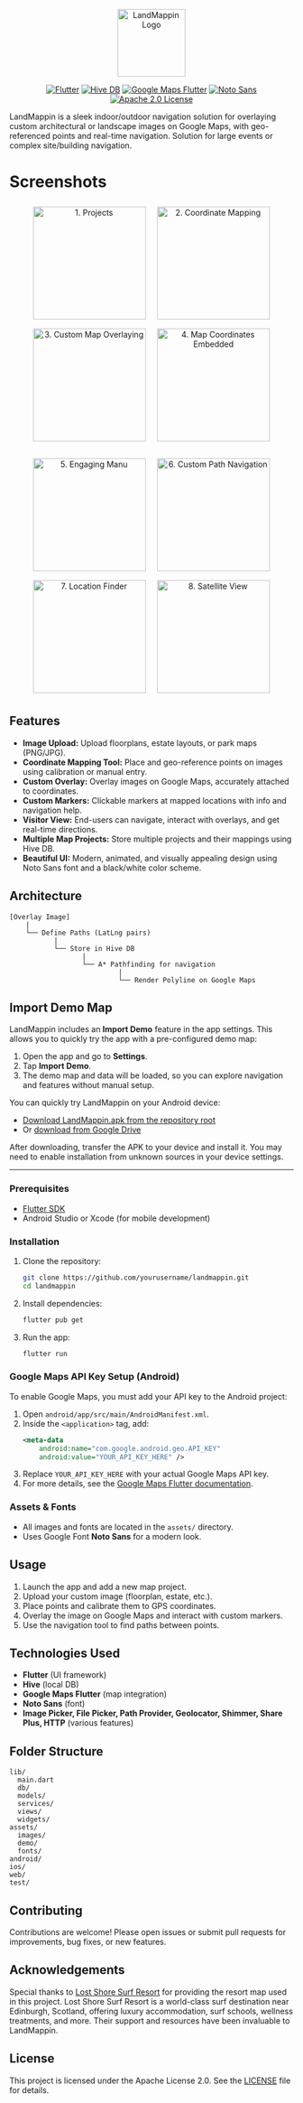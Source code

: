 

<p align="center">
  <img src="assets/images/logo.png" alt="LandMappin Logo" width="120" />
</p>

<p align="center">
  <a href="https://flutter.dev"><img src="https://img.shields.io/badge/Flutter-3.22-blue?logo=flutter" alt="Flutter"></a>
  <a href="https://pub.dev/packages/hive"><img src="https://img.shields.io/badge/Hive-DB-yellow?logo=hive" alt="Hive DB"></a>
  <a href="https://pub.dev/packages/google_maps_flutter"><img src="https://img.shields.io/badge/Google%20Maps-Plugin-green?logo=googlemaps" alt="Google Maps Flutter"></a>
  <a href="https://pub.dev/packages/noto_sans"><img src="https://img.shields.io/badge/Noto%20Sans-Font-black?logo=googlefonts" alt="Noto Sans"></a>
  <a href="https://github.com/iyinusa/landmappin/blob/main/LICENSE"><img src="https://img.shields.io/badge/License-Apache%202.0-blue.svg" alt="Apache 2.0 License"></a>
</p>

LandMappin is a sleek indoor/outdoor navigation solution for overlaying custom architectural or landscape images on Google Maps, with geo-referenced points and real-time navigation. Solution for large events or complex site/building navigation.

# Screenshots

<p align="center">
  <img src="screenshots/1. Projects.png" alt="1. Projects" width="200" style="margin:8px;" />
  <img src="screenshots/2. Coordinate Mapping.png" alt="2. Coordinate Mapping" width="200" style="margin:8px;" />
  <img src="screenshots/3. Custom Map Overlaying.png" alt="3. Custom Map Overlaying" width="200" style="margin:8px;" />
  <img src="screenshots/4. Map Coordinates Embedded.png" alt="4. Map Coordinates Embedded" width="200" style="margin:8px;" />
</p>
<p align="center">
  <img src="screenshots/5. Engaging Manu.png" alt="5. Engaging Manu" width="200" style="margin:8px;" />
  <img src="screenshots/6. Custom Path Navigation.png" alt="6. Custom Path Navigation" width="200" style="margin:8px;" />
  <img src="screenshots/7. Location Finder.png" alt="7. Location Finder" width="200" style="margin:8px;" />
  <img src="screenshots/8. Satellite View.png" alt="8. Satellite View" width="200" style="margin:8px;" />
</p>

## Features

- **Image Upload:** Upload floorplans, estate layouts, or park maps (PNG/JPG).
- **Coordinate Mapping Tool:** Place and geo-reference points on images using calibration or manual entry.
- **Custom Overlay:** Overlay images on Google Maps, accurately attached to coordinates.
- **Custom Markers:** Clickable markers at mapped locations with info and navigation help.
- **Visitor View:** End-users can navigate, interact with overlays, and get real-time directions.
- **Multiple Map Projects:** Store multiple projects and their mappings using Hive DB.
- **Beautiful UI:** Modern, animated, and visually appealing design using Noto Sans font and a black/white color scheme.

## Architecture

```
[Overlay Image]
    |
    └── Define Paths (LatLng pairs)
           |
           └── Store in Hive DB
                  |
                  └── A* Pathfinding for navigation
                           |
                           └── Render Polyline on Google Maps
```



## Import Demo Map

LandMappin includes an **Import Demo** feature in the app settings. This allows you to quickly try the app with a pre-configured demo map:

1. Open the app and go to **Settings**.
2. Tap **Import Demo**.
3. The demo map and data will be loaded, so you can explore navigation and features without manual setup.


You can quickly try LandMappin on your Android device:

- [Download LandMappin.apk from the repository root](./LandMappin.apk)
- Or [download from Google Drive](https://drive.google.com/file/d/1f-etWV2puttWS2ZZI8SmhJZn--WVW3MY/view?usp=sharing)

After downloading, transfer the APK to your device and install it. You may need to enable installation from unknown sources in your device settings.

---

### Prerequisites
- [Flutter SDK](https://flutter.dev/docs/get-started/install)
- Android Studio or Xcode (for mobile development)

### Installation
1. Clone the repository:
   ```sh
   git clone https://github.com/yourusername/landmappin.git
   cd landmappin
   ```
2. Install dependencies:
   ```sh
   flutter pub get
   ```
3. Run the app:
   ```sh
   flutter run
   ```


### Google Maps API Key Setup (Android)

To enable Google Maps, you must add your API key to the Android project:

1. Open `android/app/src/main/AndroidManifest.xml`.
2. Inside the `<application>` tag, add:
   ```xml
   <meta-data
       android:name="com.google.android.geo.API_KEY"
       android:value="YOUR_API_KEY_HERE" />
   ```
3. Replace `YOUR_API_KEY_HERE` with your actual Google Maps API key.
4. For more details, see the [Google Maps Flutter documentation](https://pub.dev/packages/google_maps_flutter).

### Assets & Fonts
- All images and fonts are located in the `assets/` directory.
- Uses Google Font **Noto Sans** for a modern look.

## Usage

1. Launch the app and add a new map project.
2. Upload your custom image (floorplan, estate, etc.).
3. Place points and calibrate them to GPS coordinates.
4. Overlay the image on Google Maps and interact with custom markers.
5. Use the navigation tool to find paths between points.

## Technologies Used

- **Flutter** (UI framework)
- **Hive** (local DB)
- **Google Maps Flutter** (map integration)
- **Noto Sans** (font)
- **Image Picker, File Picker, Path Provider, Geolocator, Shimmer, Share Plus, HTTP** (various features)

## Folder Structure

```
lib/
  main.dart
  db/
  models/
  services/
  views/
  widgets/
assets/
  images/
  demo/
  fonts/
android/
ios/
web/
test/
```

## Contributing

Contributions are welcome! Please open issues or submit pull requests for improvements, bug fixes, or new features.


## Acknowledgements

Special thanks to [Lost Shore Surf Resort](https://www.lostshore.com/) for providing the resort map used in this project. Lost Shore Surf Resort is a world-class surf destination near Edinburgh, Scotland, offering luxury accommodation, surf schools, wellness treatments, and more. Their support and resources have been invaluable to LandMappin.

## License

This project is licensed under the Apache License 2.0. See the [LICENSE](LICENSE) file for details.
